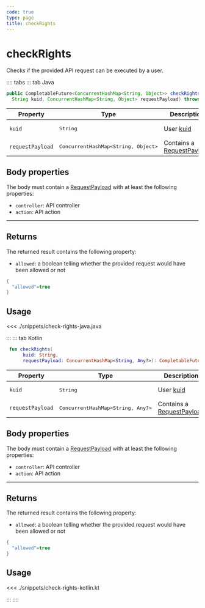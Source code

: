 ```yaml
---
code: true
type: page
title: checkRights
---
```


# checkRights

<SinceBadge version="Kuzzle 2.8.0"/>
<SinceBadge version="auto-version"/>

Checks if the provided API request can be executed by a user.

:::: tabs
::: tab Java

```java
public CompletableFuture<ConcurrentHashMap<String, Object>> checkRights(
  String kuid, ConcurrentHashMap<String, Object> requestPayload) throws NotConnectedException, InternalException
```

| Property | Type | Description |
|--- |--- |--- |
| `kuid` | <pre>String</pre> | User [kuid](/core/2/guides/main-concepts/authentication#kuzzle-user-identifier-kuid) |
| `requestPayload` | <pre>ConcurrentHashMap<String, Object></pre> | Contains a [RequestPayload](/core/2/api/payloads/request) |

## Body properties

The body must contain a [RequestPayload](/core/2/api/payloads/request) with at least the following properties:

- `controller`: API controller
- `action`: API action

---

## Returns

The returned result contains the following property:

- `allowed`: a boolean telling whether the provided request would have been allowed or not

```java
{
  "allowed"=true
}
```

## Usage

<<< ./snippets/check-rights-java.java

:::
::: tab Kotlin

```kotlin
 fun checkRights(
      kuid: String,
      requestPayload: ConcurrentHashMap<String, Any?>): CompletableFuture<ConcurrentHashMap<String, Any?>>
```

| Property | Type | Description |
|--- |--- |--- |
| `kuid` | <pre>String</pre> | User [kuid](/core/2/guides/main-concepts/authentication#kuzzle-user-identifier-kuid) |
| `requestPayload` | <pre>ConcurrentHashMap<String, Any?></pre> | Contains a [RequestPayload](/core/2/api/payloads/request) |

## Body properties

The body must contain a [RequestPayload](/core/2/api/payloads/request) with at least the following properties:

- `controller`: API controller
- `action`: API action

---

## Returns

The returned result contains the following property:

- `allowed`: a boolean telling whether the provided request would have been allowed or not

```kotlin
{
  "allowed"=true
}
```

## Usage

<<< ./snippets/check-rights-kotlin.kt

:::
::::